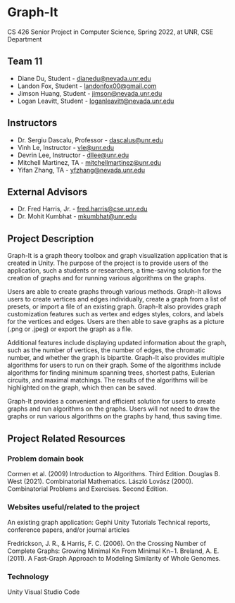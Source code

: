 # Graph-It

CS 426 Senior Project in Computer Science, Spring 2022, at UNR, CSE Department

## Team 11
- Diane Du, Student - dianedu@nevada.unr.edu
- Landon Fox, Student - landonfox00@gmail.com
- Jimson Huang, Student - jimson@nevada.unr.edu
- Logan Leavitt, Student - loganleavitt@nevada.unr.edu

## Instructors
- Dr. Sergiu Dascalu, Professor - dascalus@unr.edu
- Vinh Le, Instructor - vle@unr.edu
- Devrin Lee, Instructor - dllee@unr.edu
- Mitchell Martinez, TA - mitchellmartinez@unr.edu
- Yifan Zhang, TA - yfzhang@nevada.unr.edu

## External Advisors
- Dr. Fred Harris, Jr. - fred.harris@cse.unr.edu
- Dr. Mohit Kumbhat - mkumbhat@unr.edu

## Project Description
Graph-It is a graph theory toolbox and graph visualization application that is created in Unity. The purpose of the project is to provide users of the application, such a students or researchers, a time-saving solution for the creation of graphs and for running various algorithms on the graphs.

Users are able to create graphs through various methods. Graph-It allows users to create vertices and edges individually, create a graph from a list of presets, or import a file of an existing graph. Graph-It also provides graph customization features such as vertex and edges styles, colors, and labels for the vertices and edges. Users are then able to save graphs as a picture (.png or .jpeg) or export the graph as a file.

Additional features include displaying updated information about the graph, such as the number of vertices, the number of edges, the chromatic number, and whether the graph is bipartite. Graph-It also provides multiple algorithms for users to run on their graph. Some of the algorithms include algorithms for finding minimum spanning trees, shortest paths, Eulerian circuits, and maximal matchings. The results of the algorithms will be highlighted on the graph, which then can be saved.

Graph-It provides a convenient and efficient solution for users to create graphs and run algorithms on the graphs. Users will not need to draw the graphs or run various algorithms on the graphs by hand, thus saving time.

## Project Related Resources
### Problem domain book

Cormen et al. (2009) Introduction to Algorithms. Third Edition.
Douglas B. West (2021). Combinatorial Mathematics.
László Lovász (2000). Combinatorial Problems and Exercises. Second Edition.

### Websites useful/related to the project

An existing graph application: Gephi
Unity Tutorials
Technical reports, conference papers, and/or journal articles

Fredrickson, J. R., & Harris, F. C. (2006). On the Crossing Number of Complete Graphs: Growing Minimal Kn From Minimal Kn−1.
Breland, A. E. (2011). A Fast-Graph Approach to Modeling Similarity of Whole Genomes.

### Technology

Unity
Visual Studio Code
